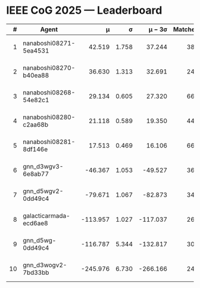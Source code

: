 # IEEE CoG 2025 — Leaderboard

| # | Agent | μ | σ | μ − 3σ | Matches | Updated |
|---:|---|---:|---:|---:|---:|---|
| 1 | nanaboshi08271-5ea4531 | 42.519 | 1.758 | 37.244 | 380 | 2025-10-17 22:10 |
| 2 | nanaboshi08270-b40ea88 | 36.630 | 1.313 | 32.691 | 240 | 2025-10-17 22:10 |
| 3 | nanaboshi08268-54e82c1 | 29.134 | 0.605 | 27.320 | 660 | 2025-10-17 22:10 |
| 4 | nanaboshi08280-c2aa68b | 21.118 | 0.589 | 19.350 | 440 | 2025-10-17 22:10 |
| 5 | nanaboshi08281-8df146e | 17.513 | 0.469 | 16.106 | 660 | 2025-10-17 22:10 |
| 6 | gnn_d3wgv3-6e8ab77 | -46.367 | 1.053 | -49.527 | 360 | 2025-10-17 22:10 |
| 7 | gnn_d5wgv2-0dd49c4 | -79.671 | 1.067 | -82.873 | 346 | 2025-10-17 22:10 |
| 8 | galacticarmada-ecd6ae8 | -113.957 | 1.027 | -117.037 | 260 | 2025-10-17 22:10 |
| 9 | gnn_d5wg-0dd49c4 | -116.787 | 5.344 | -132.817 | 306 | 2025-10-17 22:10 |
| 10 | gnn_d3wogv2-7bd33bb | -245.976 | 6.730 | -266.166 | 240 | 2025-10-17 22:10 |
